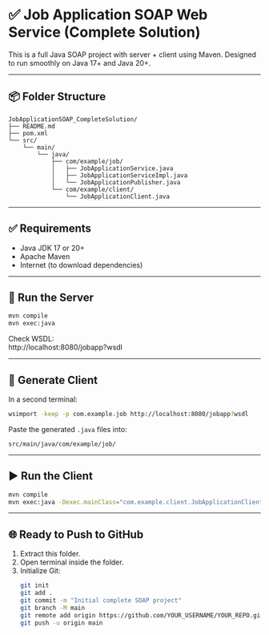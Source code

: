 # ✅ Job Application SOAP Web Service (Complete Solution)

This is a full Java SOAP project with server + client using Maven. Designed to run smoothly on Java 17+ and Java 20+.

---

## 📦 Folder Structure

```
JobApplicationSOAP_CompleteSolution/
├── README.md
├── pom.xml
└── src/
    └── main/
        └── java/
            ├── com/example/job/
            │   ├── JobApplicationService.java
            │   ├── JobApplicationServiceImpl.java
            │   └── JobApplicationPublisher.java
            └── com/example/client/
                └── JobApplicationClient.java
```

---

## ✅ Requirements

- Java JDK 17 or 20+
- Apache Maven
- Internet (to download dependencies)

---

## 🚀 Run the Server

```bash
mvn compile
mvn exec:java
```

Check WSDL:  
http://localhost:8080/jobapp?wsdl

---

## 🧪 Generate Client

In a second terminal:

```bash
wsimport -keep -p com.example.job http://localhost:8080/jobapp?wsdl
```

Paste the generated `.java` files into:
```
src/main/java/com/example/job/
```

---

## ▶️ Run the Client

```bash
mvn compile
mvn exec:java -Dexec.mainClass="com.example.client.JobApplicationClient"
```

---

## 🌐 Ready to Push to GitHub

1. Extract this folder.
2. Open terminal inside the folder.
3. Initialize Git:
   ```bash
   git init
   git add .
   git commit -m "Initial complete SOAP project"
   git branch -M main
   git remote add origin https://github.com/YOUR_USERNAME/YOUR_REPO.git
   git push -u origin main
   ```
